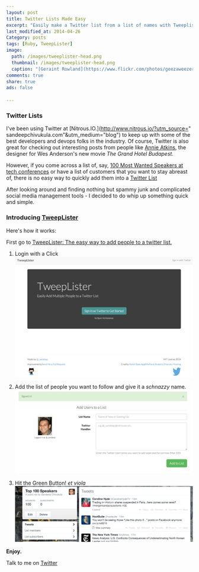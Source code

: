 ```yaml
---
layout: post
title: Twitter Lists Made Easy
excerpt: "Easily make a Twitter list from a list of names with Tweeplister"
last_modified_at: 2014-04-26
Category: posts
tags: [Ruby, TweepLister]
image:
  path: /images/tweeplister-head.png
  thumbnail: /images/tweeplister-head.png
  caption: "[Geraint Rowland](https://www.flickr.com/photos/geezaweezer/4319488074/)"
comments: true
share: true
ads: false

---
```


### Twitter Lists

I've been using Twitter at [Nitrous.IO.](http://www.nitrous.io/?utm_source="
sandeepchivukula.com"&utm_medium="blog") to keep up with
some of the best developers and devops folks in the industry.
Of course, Twitter is also great for checking out interesting
posts from people like [Annie Atkins](https://twitter.com/AnnieAtkins), the
designer for Wes Anderson's new movie _The Grand Hotel Budapest._

However, if you come across a list of, say, [100 Most Wanted Speakers at tech conferences](http://blog.bizzabo.com/the-100-most-wanted-speakers-at-tech-conferences)
or have a list of customers that you want to stay abreast
of, there is no easy way to quickly add them into a
[Twitter List](https://twitter.com/lists)

After looking around and finding nothing but spammy junk and
complicated social media management tools - I decided to do
whip up something quick and simple.

### Introducing [TweepLister](http://tweeplister.herokuapp.com)

Here's how it works:

First go to [TweepLister: The easy way to add people to a twitter list.](http://tweeplister.herokuapp.com)

  1. Login with a Click
  ![Landing Page](/images/tweeplister-landing.png)

  1. Add the list of people you want to follow and give it a _schnazzy_ name.
  ![Simple UI](/images/tweeplister-ui.png)

  1. Hit the Green Button! _et viola_
  ![Success](/images/tweeplister-success.png)

__Enjoy.__

Talk to me on [Twitter](http://twitter.com/_sandeep)
